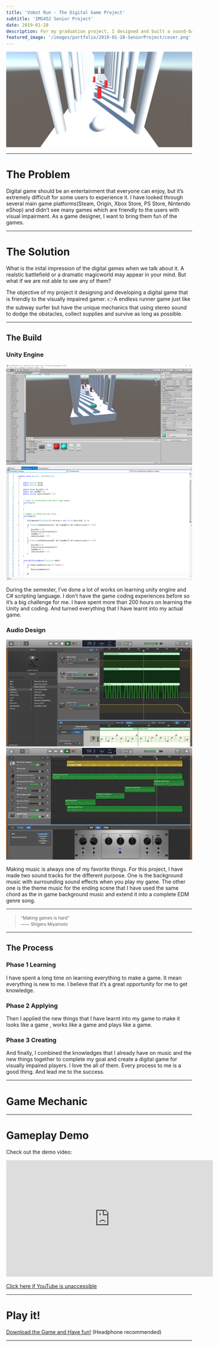 ```yaml
---
title: 'Vobot Run - The Digital Game Project'
subtitle: 'IMS452 Senior Project'
date: 2019-01-28
description: For my graduation project, I designed and built a sound-based digital game for visually imparied players. Playing game unlike we used to be.
featured_image: '/images/portfolio/2019-01-28-SeniorProject/cover.png'
---
```


<div class="gallery" data-columns="1">
	<img src="/images/portfolio/2019-01-28-SeniorProject/gameplay.png">
</div>

---

# The Problem

Digital game should be an entertainment that everyone can enjoy, but it’s extremely difficult for some users to experience it. I have looked through several main game platforms(Steam, Origin, Xbox Store, PS Store, Nintendo eShop) and didn’t see many games which are friendly to the users with visual impairment. As a game designer, I want to bring them fun of the games.

---

# The Solution

What is the inital impression of the digital games when we talk about it. A realstic battlefield or a dramatic magicworld may appear in your mind. But what if we are not able to see any of them? 

The objective of my project it designing and developing a digital game that is friendly to the visually impaired gamer. 👉A endless runner game just like the subway surfer but have the unique mechanics that using stereo sound to dodge the obstacles, collect supplies and survive as long as possible.

---

## The Build

### Unity Engine

<div class="gallery" data-columns="1">
	<img src="/images/portfolio/2019-01-28-SeniorProject/process2.png">
    <img src="/images/portfolio/2019-01-28-SeniorProject/process1.png">
</div>

During the semester, I’ve done a lot of works on learning unity engine and C# scripting language. I don’t have the game coding experiences before so it’s a big challenge for me. I have spent more than 200 hours on learning the Unity and coding. And turned everything that I have learnt into my actual game.

### Audio Design

<div class="gallery" data-columns="1">
	<img src="/images/portfolio/2019-01-28-SeniorProject/audio1.png">
    <img src="/images/portfolio/2019-01-28-SeniorProject/audio2.png">
</div>

Making music is always one of my favorite things. For this project, I have made two sound tracks for the different purpose. One is the background music with surrounding sound effects when you play my game. The other one is the theme music for the ending scene that I have used the same chord as the in game background music and extend it into a complete EDM genre song.

---

<blockquote><small> “Making games is hard” <br>—— Shigeru Miyamoto</small></blockquote>

---

## The Process

### Phase 1 Learning

I have spent a long time on learning everything to make a game. It mean everything is new to me. I believe that it’s a great opportunity for me to get knowledge.

### Phase 2 Applying

Then I applied the new things that I have learnt into my game to make it looks like a game , works like a game and plays like a game.

### Phase 3 Creating

And finally, I combined the knowledges that I already have on music and the new things together to complete my goal and create a digital game for visually impaired players. I love the all of them. Every process to me is a good thing. And lead me to the success.

---

# Game Mechanic



---

# Gameplay Demo

Check out the demo video:

<iframe width="560" height="315" src="https://www.youtube.com/embed/jRicDNm9T44" frameborder="0" allow="accelerometer; encrypted-media; gyroscope; picture-in-picture" allowfullscreen></iframe>

<a href="http://puo51diay.bkt.clouddn.com/Demo%20Day%20Final.mp4">Click here if YouTube is unaccessible</a>

---

# Play it!

<a href="http://puo51diay.bkt.clouddn.com/Vobot%20Run.zip">Download the Game and Have fun!</a>
 (Headphone recommended)

---